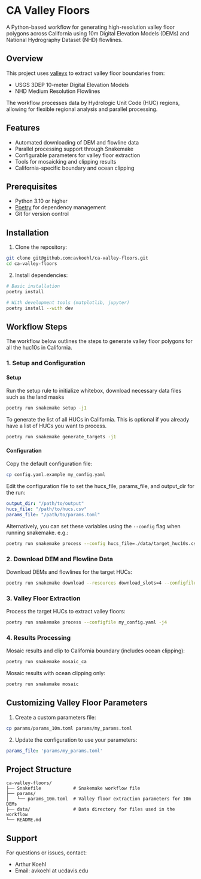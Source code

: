 # CA Valley Floors

A Python-based workflow for generating high-resolution valley floor polygons
across California using 10m Digital Elevation Models (DEMs) and National
Hydrography Dataset (NHD) flowlines.

## Overview

This project uses [valleyx](https://github.com/avkoehl/valleyx) to extract valley floor boundaries from:
- USGS 3DEP 10-meter Digital Elevation Models
- NHD Medium Resolution Flowlines

The workflow processes data by Hydrologic Unit Code (HUC) regions, allowing for
flexible regional analysis and parallel processing.

## Features

- Automated downloading of DEM and flowline data
- Parallel processing support through Snakemake
- Configurable parameters for valley floor extraction
- Tools for mosaicking and clipping results
- California-specific boundary and ocean clipping

## Prerequisites

- Python 3.10 or higher
- [Poetry](https://python-poetry.org/) for dependency management
- Git for version control

## Installation

1. Clone the repository:
```bash
git clone git@github.com:avkoehl/ca-valley-floors.git
cd ca-valley-floors
```

2. Install dependencies:
```bash
# Basic installation
poetry install

# With development tools (matplotlib, jupyter)
poetry install --with dev
```

## Workflow Steps

The workflow below outlines the steps to generate valley floor polygons for all the huc10s in California.

### 1. Setup and Configuration

#### Setup 
Run the setup rule to initialize whitebox, download necessary data files such as the land masks
```bash
poetry run snakemake setup -j1
```

To generate the list of all HUCs in California. This is optional if you already have a list of HUCs you want to process.
```bash
poetry run snakemake generate_targets -j1
```

#### Configuration 

Copy the default configuration file:
```bash
cp config.yaml.example my_config.yaml
```

Edit the configuration file to set the hucs_file, params_file, and output_dir for the run:
```yaml
output_dir: "/path/to/output"
hucs_file: "/path/to/hucs.csv"
params_file: "/path/to/params.toml"
```

Alternatively, you can set these variables using the `--config` flag when running snakemake. e.g.:
```bash
poetry run snakemake process --config hucs_file=./data/target_huc10s.csv params_file=params/my_params.toml output_dir=./data/output -j 4
```

### 2. Download DEM and Flowline Data

Download DEMs and flowlines for the target HUCs:
```bash
poetry run snakemake download --resources download_slots=4 --configfile my_config.yaml -j4
```

### 3. Valley Floor Extraction

Process the target HUCs to extract valley floors:

```bash
poetry run snakemake process --configfile my_config.yaml -j4
```

### 4. Results Processing

Mosaic results and clip to California boundary (includes ocean clipping):
```bash
poetry run snakemake mosaic_ca
```

Mosaic results with ocean clipping only:
```bash
poetry run snakemake mosaic
```

## Customizing Valley Floor Parameters

1. Create a custom parameters file:
```bash
cp params/params_10m.toml params/my_params.toml
```

2. Update the configuration to use your parameters:
```yaml
params_file: 'params/my_params.toml'
```

## Project Structure

```
ca-valley-floors/
├── Snakefile            # Snakemake workflow file
├── params/             
│   └── params_10m.toml  # Valley floor extraction parameters for 10m DEMs
├── data/                # Data directory for files used in the workflow
└── README.md           
```

## Support

For questions or issues, contact:
- Arthur Koehl
- Email: avkoehl at ucdavis.edu
